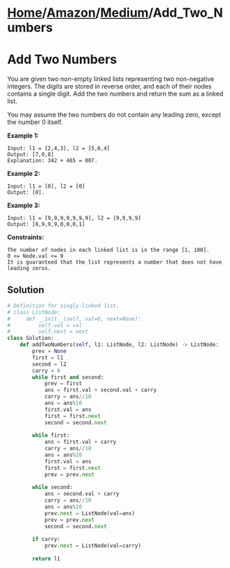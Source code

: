 # [Home](./../..)/[Amazon](./..)/[Medium](./)/Add_Two_Numbers
<h1>Add Two Numbers</h1>

<p>
You are given two non-empty linked lists representing two non-negative integers. The digits are stored in reverse order, and each of their nodes contains a single digit. Add the two numbers and return the sum as a linked list.

You may assume the two numbers do not contain any leading zero, except the number 0 itself.

</p>

<b>Example 1:</b>

    Input: l1 = [2,4,3], l2 = [5,6,4]
    Output: [7,0,8]
    Explanation: 342 + 465 = 807.
  
<b>Example 2:</b>

    Input: l1 = [0], l2 = [0]
    Output: [0].
    
 <b>Example 3:</b>
 
    Input: l1 = [9,9,9,9,9,9,9], l2 = [9,9,9,9]
    Output: [8,9,9,9,0,0,0,1]
 
<b>Constraints:</b>

    The number of nodes in each linked list is in the range [1, 100].
    0 <= Node.val <= 9
    It is guaranteed that the list represents a number that does not have leading zeros.


<h2>Solution</h2>

```python
# Definition for singly-linked list.
# class ListNode:
#     def __init__(self, val=0, next=None):
#         self.val = val
#         self.next = next
class Solution:
    def addTwoNumbers(self, l1: ListNode, l2: ListNode) -> ListNode:
        prev = None
        first = l1
        second = l2
        carry = 0
        while first and second:
            prev = first
            ans = first.val + second.val + carry
            carry = ans//10
            ans = ans%10
            first.val = ans
            first = first.next
            second = second.next
            
        while first:
            ans = first.val + carry
            carry = ans//10
            ans = ans%10
            first.val = ans
            first = first.next
            prev = prev.next
            
        while second:
            ans = second.val + carry
            carry = ans//10
            ans = ans%10
            prev.next = ListNode(val=ans)
            prev = prev.next
            second = second.next
        
        if carry:
            prev.next = ListNode(val=carry)
            
        return l1
```
